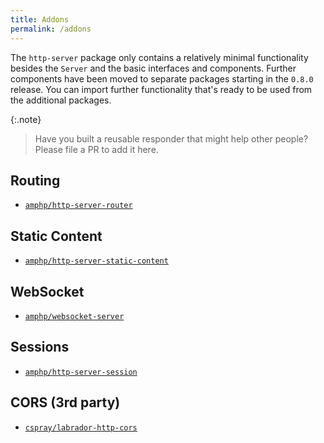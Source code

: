 ```yaml
---
title: Addons
permalink: /addons
---
```

The `http-server` package only contains a relatively minimal functionality besides the `Server` and the basic interfaces and components.
Further components have been moved to separate packages starting in the `0.8.0` release.
You can import further functionality that's ready to be used from the additional packages.

{:.note}
> Have you built a reusable responder that might help other people? Please file a PR to add it here.

## Routing

- [`amphp/http-server-router`](https://github.com/amphp/http-server-router)

## Static Content

- [`amphp/http-server-static-content`](https://github.com/amphp/http-server-static-content)

## WebSocket

- [`amphp/websocket-server`](https://github.com/amphp/websocket-server)

## Sessions

- [`amphp/http-server-session`](https://github.com/amphp/http-server-session)

## CORS (3rd party)

- [`cspray/labrador-http-cors`](https://github.com/labrador-kennel/http-cors)
